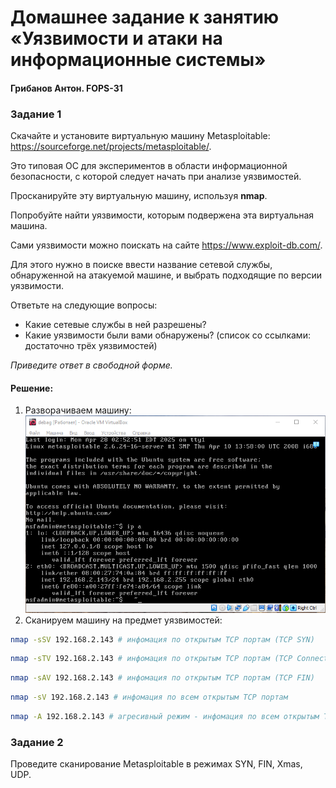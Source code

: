 # Домашнее задание к занятию «Уязвимости и атаки на информационные системы»
#### Грибанов Антон. FOPS-31

### Задание 1

Скачайте и установите виртуальную машину Metasploitable: https://sourceforge.net/projects/metasploitable/.

Это типовая ОС для экспериментов в области информационной безопасности, с которой следует начать при анализе уязвимостей.

Просканируйте эту виртуальную машину, используя **nmap**.

Попробуйте найти уязвимости, которым подвержена эта виртуальная машина.

Сами уязвимости можно поискать на сайте https://www.exploit-db.com/.

Для этого нужно в поиске ввести название сетевой службы, обнаруженной на атакуемой машине, и выбрать подходящие по версии уязвимости.

Ответьте на следующие вопросы:

- Какие сетевые службы в ней разрешены?
- Какие уязвимости были вами обнаружены? (список со ссылками: достаточно трёх уязвимостей)
  
*Приведите ответ в свободной форме.*  

#### Решение:

   1. Разворачиваем машину:
![13-01](https://github.com/Qshar1408/13-01/blob/main/img/hw_13_01_001.png)
   2. Сканируем машину на предмет уязвимостей:

```bash
nmap -sSV 192.168.2.143 # инфомация по открытым TCP портам (TCP SYN)
```

```bash
nmap -sTV 192.168.2.143 # инфомация по открытым TCP портам (TCP Connect)
```

```bash
nmap -sAV 192.168.2.143 # инфомация по открытым TCP портам (TCP FIN)
```

```bash
nmap -sV 192.168.2.143 # инфомация по всем открытым TCP портам
```

```bash
nmap -A 192.168.2.143 # агресивный режим - инфомация по всем открытым TCP портам
```



### Задание 2

Проведите сканирование Metasploitable в режимах SYN, FIN, Xmas, UDP.
